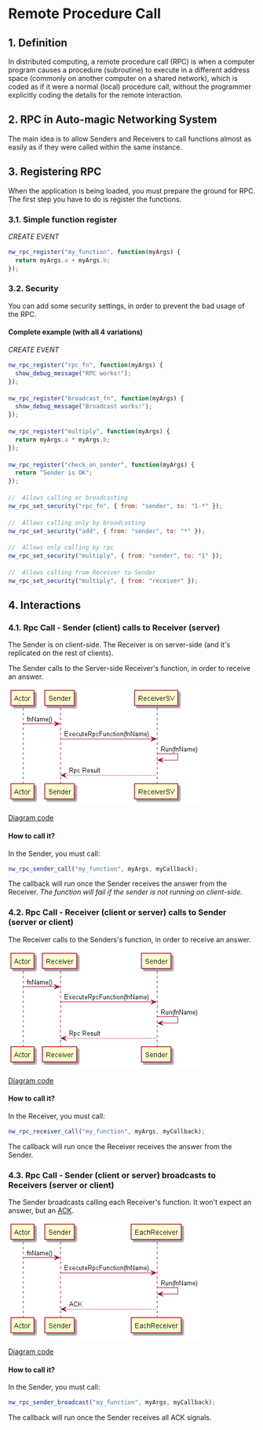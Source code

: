 # Remote Procedure Call
## 1. Definition
In distributed computing, a remote procedure call (RPC) is when a computer program causes a procedure (subroutine) to execute in a different address space (commonly on another computer on a shared network), which is coded as if it were a normal (local) procedure call, without the programmer explicitly coding the details for the remote interaction.

## 2. RPC in Auto-magic Networking System
The main idea is to allow Senders and Receivers to call functions almost as easily as if they were called within the same instance.

## 3. Registering RPC
When the application is being loaded, you must prepare the ground for RPC. The first step you have to do is register the functions.

### 3.1. Simple function register
_CREATE EVENT_
```javascript
nw_rpc_register("my_function", function(myArgs) {
  return myArgs.a + myArgs.b;
});
```

### 3.2. Security
You can add some security settings, in order to prevent the bad usage of the RPC.

#### Complete example (with all 4 variations)
_CREATE EVENT_
```javascript
nw_rpc_register("rpc_fn", function(myArgs) {
  show_debug_message("RPC works!");
});

nw_rpc_register("broadcast_fn", function(myArgs) {
  show_debug_message("Broadcast works!");
});

nw_rpc_register("multiply", function(myArgs) {
  return myArgs.a * myArgs.b;
});

nw_rpc_register("check_on_sender", function(myArgs) {
  return "Sender is OK";
});

//  Allows calling or broadcasting
nw_rpc_set_security("rpc_fn", { from: "sender", to: "1-*" });

//  Allows calling only by broadcasting
nw_rpc_set_security("add", { from: "sender", to: "*" });

//  Allows only calling by rpc
nw_rpc_set_security("multiply", { from: "sender", to: "1" });

//  Allows calling from Receiver to Sender
nw_rpc_set_security("multiply", { from: "receiver" });
```

## 4. Interactions

### 4.1. Rpc Call - Sender (client) calls to Receiver (server)
The Sender is on client-side.
The Receiver is on server-side (and it's replicated on the rest of clients).

The Sender calls to the Server-side Receiver's function, in order to receive an answer.

![Class Diagram](./Diagrams/rpc/rpc_sender_call.png)

[Diagram code](./Diagrams/rpc/rpc_sender_call.plantuml)

#### How to call it?
In the Sender, you must call:
```javascript
nw_rpc_sender_call("my_function", myArgs, myCallback);
```
The callback will run once the Sender receives the answer from the Receiver.
_The function will fail if the sender is not running on client-side._

### 4.2. Rpc Call - Receiver (client or server) calls to Sender (server or client)
The Receiver calls to the Senders's function, in order to receive an answer.

![Class Diagram](./Diagrams/rpc/rpc_receiver_call.png)

[Diagram code](./Diagrams/rpc/rpc_receiver_call.plantuml)

#### How to call it?
In the Receiver, you must call:
```javascript
nw_rpc_receiver_call("my_function", myArgs, myCallback);
```
The callback will run once the Receiver receives the answer from the Sender.

### 4.3. Rpc Call - Sender (client or server) broadcasts to Receivers (server or client)
The Sender broadcasts calling each Receiver's function. It won't expect an answer, but an [ACK](https://en.wikipedia.org/wiki/Acknowledgement_(data_networks)).

![Class Diagram](./Diagrams/rpc/rpc_sender_broadcast.png)

[Diagram code](./Diagrams/rpc/rpc_sender_broadcast.plantuml)


#### How to call it?
In the Sender, you must call:
```javascript
nw_rpc_sender_broadcast("my_function", myArgs, myCallback);
```
The callback will run once the Sender receives all ACK signals.

